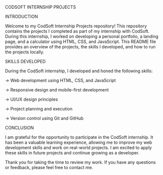 CODSOFT INTERNSHIP PROJECTS

INTRODUCTION

Welcome to my CodSoft Internship Projects repository! This repository contains the projects I completed as part of my internship with CodSoft. During this internship, I worked on developing a personal portfolio, a landing page, and a calculator using HTML, CSS, and JavaScript. This README file provides an overview of the projects, the skills I developed, and how to run the projects locally.

SKILLS DEVELOPED

During the CodSoft internship, I developed and honed the following skills:

-> Web development using HTML, CSS, and JavaScript

-> Responsive design and mobile-first development

-> UI/UX design principles

-> Project planning and execution

-> Version control using Git and GitHub

CONCLUSION

I am grateful for the opportunity to participate in the CodSoft internship. It has been a valuable learning experience, allowing me to improve my web development skills and work on real-world projects. I am excited to apply these skills in future projects and continue growing as a developer.

Thank you for taking the time to review my work. If you have any questions or feedback, please feel free to contact me.
